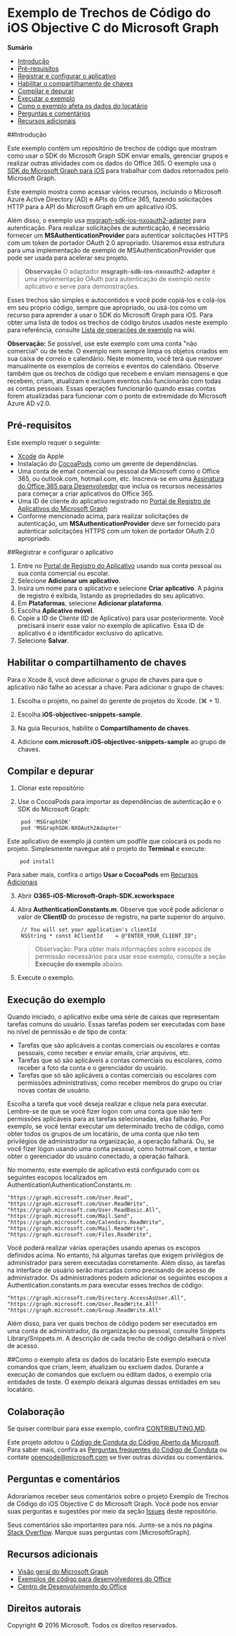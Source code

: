 # <a name="microsoft-graph-ios-objective-c-snippets-sample"></a>Exemplo de Trechos de Código do iOS Objective C do Microsoft Graph

**Sumário**

* [Introdução](#introduction)
* [Pré-requisitos](#prerequisites)
* [Registrar e configurar o aplicativo](#register)
* [Habilitar o compartilhamento de chaves](#keychain)
* [Compilar e depurar](#build)
* [Executar o exemplo](#run)
* [Como o exemplo afeta os dados do locatário](#how-the-sample-affects-your-tenant-data)
* [Perguntas e comentários](#questions)
* [Recursos adicionais](#additional-resources)

<a name="introduction"></a>
##<a name="introduction"></a>Introdução

Este exemplo contém um repositório de trechos de código que mostram como usar o SDK do Microsoft Graph SDK enviar emails, gerenciar grupos e realizar outras atividades com os dados do Office 365. O exemplo usa o [SDK do Microsoft Graph para iOS](https://github.com/microsoftgraph/msgraph-sdk-ios) para trabalhar com dados retornados pelo Microsoft Graph.

Este exemplo mostra como acessar vários recursos, incluindo o Microsoft Azure Active Directory (AD) e APIs do Office 365, fazendo solicitações HTTP para a API do Microsoft Graph em um aplicativo iOS. 

Além disso, o exemplo usa [msgraph-sdk-ios-nxoauth2-adapter](https://github.com/microsoftgraph/msgraph-sdk-ios-nxoauth2-adapter) para autenticação. Para realizar solicitações de autenticação, é necessário fornecer um **MSAuthenticationProvider** para autenticar solicitações HTTPS com um token de portador OAuth 2.0 apropriado. Usaremos essa estrutura para uma implementação de exemplo de MSAuthenticationProvider que pode ser usada para acelerar seu projeto.

 > **Observação** O adaptador **msgraph-sdk-ios-nxoauth2-adapter** é uma implementação OAuth para autenticação de exemplo neste aplicativo e serve para demonstrações.

Esses trechos são simples e autocontidos e você pode copiá-los e colá-los em seu próprio código, sempre que apropriado, ou usá-los como um recurso para aprender a usar o SDK do Microsoft Graph para iOS. Para obter uma lista de todos os trechos de código brutos usados neste exemplo para referência, consulte [Lista de operações de exemplo](https://github.com/microsoftgraph/iOS-objectiveC-snippets-sample/wiki/Sample-Operations-List) na wiki.

**Observação:** Se possível, use este exemplo com uma conta "não comercial" ou de teste. O exemplo nem sempre limpa os objetos criados em sua caixa de correio e calendário. Neste momento, você terá que remover manualmente os exemplos de correios e eventos do calendário. Observe também que os trechos de código que recebem e enviam mensagens e que recebem, criam, atualizam e excluem eventos não funcionarão com todas as contas pessoais. Essas operações funcionarão quando essas contas forem atualizadas para funcionar com o ponto de extremidade do Microsoft Azure AD v2.0.

 

<a name="prerequisites"></a>
## <a name="prerequisites"></a>Pré-requisitos ##

Este exemplo requer o seguinte:  
* [Xcode](https://developer.apple.com/xcode/downloads/) da Apple
* Instalação do [CocoaPods](https://guides.cocoapods.org/using/using-cocoapods.html) como um gerente de dependências.
* Uma conta de email comercial ou pessoal da Microsoft como o Office 365, ou outlook.com, hotmail.com, etc. Inscreva-se em uma [Assinatura do Office 365 para Desenvolvedor](https://aka.ms/devprogramsignup) que inclua os recursos necessários para começar a criar aplicativos do Office 365.
* Uma ID de cliente do aplicativo registrado no [Portal de Registro de Aplicativos do Microsoft Graph](https://graph.microsoft.io/en-us/app-registration)
* Conforme mencionado acima, para realizar solicitações de autenticação, um **MSAuthenticationProvider** deve ser fornecido para autenticar solicitações HTTPS com um token de portador OAuth 2.0 apropriado. 


      
<a name="register"></a>
##<a name="register-and-configure-the-app"></a>Registrar e configurar o aplicativo

1. Entre no [Portal de Registro do Aplicativo](https://apps.dev.microsoft.com/) usando sua conta pessoal ou sua conta comercial ou escolar.  
2. Selecione **Adicionar um aplicativo**.  
3. Insira um nome para o aplicativo e selecione **Criar aplicativo**. A página de registro é exibida, listando as propriedades do seu aplicativo.  
4. Em **Plataformas**, selecione **Adicionar plataforma**.  
5. Escolha **Aplicativo móvel**.  
6. Copie a ID de Cliente (ID de Aplicativo) para usar posteriormente. Você precisará inserir esse valor no exemplo de aplicativo. Essa ID de aplicativo é o identificador exclusivo do aplicativo.   
7. Selecione **Salvar**.  

<a name="keychain"></a>
## <a name="enable-keychain-sharing"></a>Habilitar o compartilhamento de chaves
 
Para o Xcode 8, você deve adicionar o grupo de chaves para que o aplicativo não falhe ao acessar a chave. Para adicionar o grupo de chaves:
 
1. Escolha o projeto, no painel do gerente de projetos do Xcode. (⌘ + 1).
 
2. Escolha **iOS-objectivec-snippets-sample**.
 
3. Na guia Recursos, habilite o **Compartilhamento de chaves**.
 
4. Adicione **com.microsoft.iOS-objectivec-snippets-sample** ao grupo de chaves.

<a name="build"></a>
## <a name="build-and-debug"></a>Compilar e depurar ##

1. Clonar este repositório
2. Use o CocoaPods para importar as dependências de autenticação e o SDK do Microsoft Graph:

        pod 'MSGraphSDK'
        pod 'MSGraphSDK-NXOAuth2Adapter'


 Este aplicativo de exemplo já contém um podfile que colocará os pods no projeto. Simplesmente navegue até o projeto do **Terminal** e execute:

        pod install

   Para saber mais, confira o artigo **Usar o CocoaPods** em [Recursos Adicionais](#AdditionalResources)

3. Abrir **O365-iOS-Microsoft-Graph-SDK.xcworkspace**
4. Abra **AuthenticationConstants.m**. Observe que você pode adicionar o valor de **ClientID** do processo de registro, na parte superior do arquivo.

        // You will set your application's clientId
        NSString * const kClientId    = @"ENTER_YOUR_CLIENT_ID";

    > Observação: Para obter mais informações sobre escopos de permissão necessários para usar esse exemplo, consulte a seção **Execução do exemplo** abaixo.
5. Execute o exemplo.

<a name="run"></a>
## <a name="running-the-sample"></a>Execução do exemplo

Quando iniciado, o aplicativo exibe uma série de caixas que representam tarefas comuns do usuário. Essas tarefas podem ser executadas com base no nível de permissão e de tipo de conta:

- Tarefas que são aplicáveis a contas comerciais ou escolares e contas pessoais, como receber e enviar emails, criar arquivos, etc.
- Tarefas que só são aplicáveis a contas comerciais ou escolares, como receber a foto da conta e o gerenciador do usuário.
- Tarefas que só são aplicáveis a contas comerciais ou escolares com permissões administrativas, como receber membros do grupo ou criar novas contas de usuário.

Escolha a tarefa que você deseja realizar e clique nela para executar. Lembre-se de que se você fizer logon com uma conta que não tem permissões aplicáveis para as tarefas selecionadas, elas falharão. Por exemplo, se você tentar executar um determinado trecho de código, como obter todos os grupos de um locatário, de uma conta que não tem privilégios de administrador na organização, a operação falhará. Ou, se você fizer logon usando uma conta pessoal, como hotmail.com, e tentar obter o gerenciador do usuário conectado, a operação falhará.

No momento, este exemplo de aplicativo está configurado com os seguintes escopos localizados em Authentication\AuthenticationConstants.m:

    "https://graph.microsoft.com/User.Read",
    "https://graph.microsoft.com/User.ReadWrite",
    "https://graph.microsoft.com/User.ReadBasic.All",
    "https://graph.microsoft.com/Mail.Send",
    "https://graph.microsoft.com/Calendars.ReadWrite",
    "https://graph.microsoft.com/Mail.ReadWrite",
    "https://graph.microsoft.com/Files.ReadWrite",

Você poderá realizar várias operações usando apenas os escopos definidos acima. No entanto, há algumas tarefas que exigem privilégios de administrador para serem executadas corretamente. Além disso, as tarefas na interface de usuário serão marcadas como precisando de acesso de administrador. Os administradores podem adicionar os seguintes escopos a Authentication.constants.m para executar esses trechos de código:

    "https://graph.microsoft.com/Directory.AccessAsUser.All",
    "https://graph.microsoft.com/User.ReadWrite.All"
    "https://graph.microsoft.com/Group.ReadWrite.All"

Além disso, para ver quais trechos de código podem ser executados em uma conta de administrador, da organização ou pessoal, consulte Snippets Library/Snippets.m. A descrição de cada trecho de código detalhará o nível de acesso.

<a name="#how-the-sample-affects-your-tenant-data"></a>
##<a name="how-the-sample-affects-your-tenant-data"></a>Como o exemplo afeta os dados do locatário
Este exemplo executa comandos que criam, leem, atualizam ou excluem dados. Durante a execução de comandos que excluem ou editam dados, o exemplo cria entidades de teste. O exemplo deixará algumas dessas entidades em seu locatário.

<a name="contributing"></a>
## <a name="contributing"></a>Colaboração ##

Se quiser contribuir para esse exemplo, confira [CONTRIBUTING.MD](/CONTRIBUTING.md).

Este projeto adotou o [Código de Conduta do Código Aberto da Microsoft](https://opensource.microsoft.com/codeofconduct/). Para saber mais, confira as [Perguntas frequentes do Código de Conduta](https://opensource.microsoft.com/codeofconduct/faq/) ou contate [opencode@microsoft.com](mailto:opencode@microsoft.com) se tiver outras dúvidas ou comentários.

<a name="questions"></a>
## <a name="questions-and-comments"></a>Perguntas e comentários

Adoraríamos receber seus comentários sobre o projeto Exemplo de Trechos de Código do iOS Objective C do Microsoft Graph. Você pode nos enviar suas perguntas e sugestões por meio da seção [Issues](https://github.com/microsoftgraph/iOS-objectiveC-snippets-sample/issues) deste repositório.

Seus comentários são importantes para nós. Junte-se a nós na página [Stack Overflow](http://stackoverflow.com/questions/tagged/office365+or+microsoftgraph). Marque suas perguntas com [MicrosoftGraph].

<a name="additional-resources"></a>
## <a name="additional-resources"></a>Recursos adicionais ##

- [Visão geral do Microsoft Graph](http://graph.microsoft.io)
- [Exemplos de código para desenvolvedores do Office](http://dev.office.com/code-samples)
- [Centro de Desenvolvimento do Office](http://dev.office.com/)


## <a name="copyright"></a>Direitos autorais
Copyright © 2016 Microsoft. Todos os direitos reservados.
